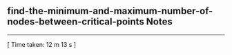 <h2>find-the-minimum-and-maximum-number-of-nodes-between-critical-points Notes</h2><hr>[ Time taken: 12 m 13 s ]